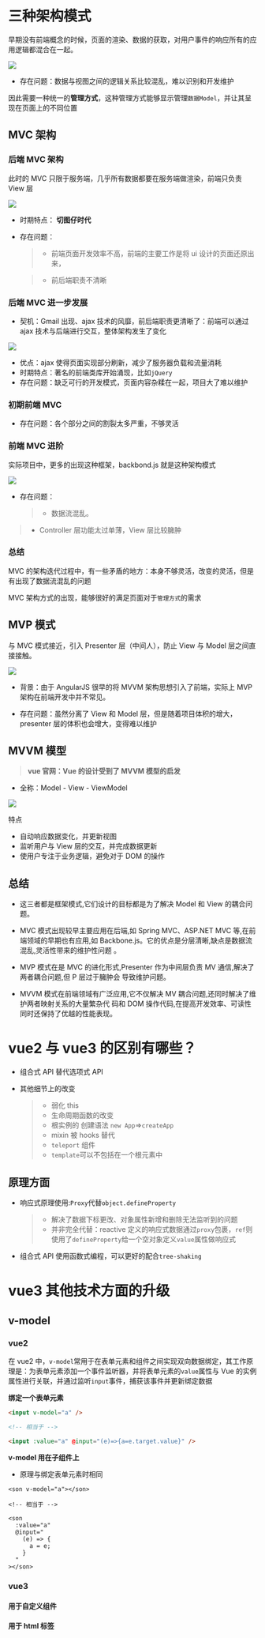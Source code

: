 # 三种架构模式

早期没有前端概念的时候，页面的渲染、数据的获取，对用户事件的响应所有的应用逻辑都混合在一起。

<img src="./images/web1.0前端架构.png">

- 存在问题：数据与视图之间的逻辑关系比较混乱，难以识别和开发维护

因此需要一种统一的**管理方式**，这种管理方式能够显示管理`数据Model`，并让其呈现在页面上的不同位置

## MVC 架构

### 后端 MVC 架构

此时的 MVC 只限于服务端，几乎所有数据都要在服务端做渲染，前端只负责 View 层

<img src="./images/后端MVC.png">

- 时期特点： **切图仔时代**
- 存在问题：

  > - 前端页面开发效率不高，前端的主要工作是将 ui 设计的页面还原出来，

  > - 前后端职责不清晰

### 后端 MVC 进一步发展

- 契机：Gmail 出现、ajax 技术的风靡，前后端职责更清晰了：前端可以通过 ajax 技术与后端进行交互，整体架构发生了变化

<img src="./images/后端MVC进阶.png">

- 优点：ajax 使得页面实现部分刷新，减少了服务器负载和流量消耗
- 时期特点：著名的前端类库开始涌现，比如`jQuery`
- 存在问题：缺乏可行的开发模式，页面内容杂糅在一起，项目大了难以维护

### 初期前端 MVC

- 存在问题：各个部分之间的割裂太多严重，不够灵活

### 前端 MVC 进阶

实际项目中，更多的出现这种框架，backbond.js 就是这种架构模式

<img src="./images/前端MVC进阶.png">

- 存在问题：
  > - 数据流混乱。

> - Controller 层功能太过单薄，View 层比较臃肿

### 总结

MVC 的架构迭代过程中，有一些矛盾的地方：本身不够灵活，改变的灵活，但是有出现了数据流混乱的问题

MVC 架构方式的出现，能够很好的满足页面对于`管理方式`的需求

## MVP 模式

与 MVC 模式接近，引入 Presenter 层（中间人），防止 View 与 Model 层之间直接接触。

<img src="./images/MVP架构.png">

- 背景：由于 AngularJS 很早的将 MVVM 架构思想引入了前端，实际上 MVP 架构在前端开发中并不常见。

- 存在问题：虽然分离了 View 和 Model 层，但是随着项目体积的增大，presenter 层的体积也会增大，变得难以维护

## MVVM 模型

> **vue 官网：Vue 的设计受到了 MVVM 模型的启发**

- 全称：Model - View - ViewModel

<img src="./images/MVVM架构.png">

特点

- 自动响应数据变化，并更新视图
- 监听用户与 View 层的交互，并完成数据更新
- 使用户专注于业务逻辑，避免对于 DOM 的操作

## 总结

- 这三者都是框架模式,它们设计的目标都是为了解决 Model 和 View 的耦合问题。

- MVC 模式出现较早主要应用在后端,如 Spring MVC、ASP.NET MVC 等,在前端领域的早期也有应用,如
  Backbone.js。它的优点是分层清晰,缺点是数据流混乱,灵活性带来的维护性问题
  。
- MVP 模式在是 MVC 的进化形式,Presenter 作为中间层负责 MV 通信,解决了两者耦合问题,但 P 层过于臃肿会
  导致维护问题。

- MVVM 模式在前端领域有广泛应用,它不仅解决 MV 耦合问题,还同时解决了维护两者映射关系的大量繁杂代
  码和 DOM 操作代码,在提高开发效率、可读性同时还保持了优越的性能表现。

# vue2 与 vue3 的区别有哪些？

- 组合式 API 替代选项式 API

- 其他细节上的改变
  > - 弱化 this
  > - 生命周期函数的改变
  > - 根实例的 创建语法 `new App`=>`createApp`
  > - mixin 被 hooks 替代
  > - `teleport` 组件
  > - `template`可以不包括在一个根元素中

## 原理方面

- 响应式原理使用:`Proxy`代替`object.defineProperty`
  > - 解决了数据下标更改、对象属性新增和删除无法监听到的问题
  > - 并非完全代替：reactive 定义的响应式数据通过`proxy`包裹，`ref`则使用了`defineProperty`给一个空对象定义`value`属性做响应式
- 组合式 API 使用函数式编程，可以更好的配合`tree-shaking`

# vue3 其他技术方面的升级

## v-model

### vue2

在 vue2 中，`v-model`常用于在表单元素和组件之间实现双向数据绑定，其工作原理是：为表单元素添加一个事件监听器，并将表单元素的`value`属性与 Vue 的实例属性进行关联，并通过监听`input`事件，捕获该事件并更新绑定数据

**绑定一个表单元素**

```html
<input v-model="a" />

<!-- 相当于 -->

<input :value="a" @input="(e)=>{a=e.target.value}" />
```

**v-model 用在子组件上**

- 原理与绑定表单元素时相同

```vue
<son v-model="a"></son>

<!-- 相当于 -->

<son
  :value="a"
  @input="
    (e) => {
      a = e;
    }
  "
></son>
```

### vue3

#### 用于自定义组件

#### 用于 html 标签
